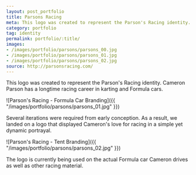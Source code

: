 ```yaml
---
layout: post_portfolio
title: Parsons Racing
meta: This logo was created to represent the Parson's Racing identity. Cameron Parson has a longtime racing career in karting and Formula cars.
category: portfolio
tag: identity
permalink: portfolio/:title/
images: 
- /images/portfolio/parsons/parsons_00.jpg
- /images/portfolio/parsons/parsons_01.jpg
- /images/portfolio/parsons/parsons_02.jpg
source: http://parsonsracing.com/
---
```


This logo was created to represent the Parson's Racing identity. Cameron Parson has a longtime racing career in karting and Formula cars.

![Parson's Racing - Formula Car Branding]({{ "/images/portfolio/parsons/parsons_01.jpg" }})

Several iterations were required from early conception. As a result, we landed on a logo that displayed Cameron's love for racing in a simple yet dynamic portrayal.

![Parson's Racing - Tent Branding]({{ "/images/portfolio/parsons/parsons_02.jpg" }})

The logo is currently being used on the actual Formula car Cameron drives as well as other racing material.